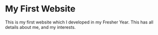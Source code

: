 # My First Website

This is my first website which I developed in my Fresher Year.
This has all details about me, and my interests.
